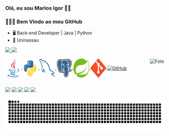 ### Olá, eu sou Marlos Igor 👏🏻

### 🧑🏻‍💻 Bem Vindo ao meu GitHub
- 🖥️ Back-end Developer | Java | Python
- 📕 Uninassau
<div>
  <a href="https://github.com/MarlosIgor">
  <img height="150em" src="https://github-readme-stats.vercel.app/api?username=MarlosIgor&show_icons=true&theme=chartreuse-dark&include_all_commits=true&count_private=true"/>
  <img height="150em" src="https://github-readme-stats.vercel.app/api/top-langs/?username=MarlosIgor&layout=compact&langs_count=7&theme=chartreuse-dark"/>
</div>
  
  <div style="display: inline_block"><br>
  <img align="center" alt="Java" height="60" width="50" src="https://raw.githubusercontent.com/devicons/devicon/master/icons/java/java-original.svg">
  <img align="center" alt="Python" height="60" width="50" src="https://raw.githubusercontent.com/devicons/devicon/master/icons/python/python-original.svg">
  <img align="center" alt="MySQL" height="60" width="50" src="https://raw.githubusercontent.com/devicons/devicon/master/icons/mysql/mysql-original.svg">
  <img align="center" alt="PostgreSQL" height="60" width="50" src="https://raw.githubusercontent.com/devicons/devicon/master/icons/postgresql/postgresql-original.svg">
  <img align="center" alt="Spring" height="60" width="50" src="https://raw.githubusercontent.com/devicons/devicon/master/icons/spring/spring-original.svg">
  <img align="center" alt="Git" height="60" width="50" src="https://raw.githubusercontent.com/devicons/devicon/master/icons/git/git-original.svg">
  <img align="center" alt="GitHub" height="50" width="55" src="https://emoji.gg/assets/emoji/3716-blurple-github.png">
  <img align="right" alt="Foto" src="https://media3.giphy.com/media/iIqmM5tTjmpOB9mpbn/giphy.gif?cid=790b761134b72320d985f2debb01c5c079d264301c127d41&rid=giphy.gif&ct=g">
</div>
  
  ##
  
  <div>
  <a href="https://www.linkedin.com/in/marlos-igor-9a76bb204/" target="_blank"><img src="https://img.shields.io/badge/-LinkedIn-%230077B5?style=for-the-badge&logo=linkedin&logoColor=white" target="_blank"></a> 
  <a href="mailto:maroosigor@gmail.com/" target="_blank"><img src="https://img.shields.io/badge/Gmail-D14836?style=for-the-badge&logo=gmail&logoColor=white" target="_blank"></a> 
  <a href="https://www.python.org/?msclkid=3fb1823fd14e11eca588f37a5693fca9" target="_blank"><img src="https://img.shields.io/badge/Python-14354C?style=for-the-badge&logo=python&logoColor=white" target="_blank"></a>
  <a href="https://www.java.com/pt-BR/?msclkid=24ba6cefd14e11ec98ca5553317f5471" target="_blank"><img src="https://img.shields.io/badge/Java-ED8B00?style=for-the-badge&logo=java&logoColor=white" target="_blank"></a>
  <a href="https://spring.io/" target="_blank"><img src="https://img.shields.io/badge/Spring-6DB33F?style=for-the-badge&logo=spring&logoColor=white" target="_blank"></a>
     
![Snake animation](https://github.com/MarlosIgor/MarlosIgor/blob/output/github-contribution-grid-snake.svg)
    
  <div>
